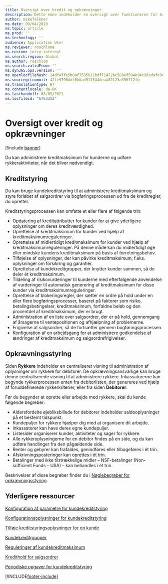 ```yaml
---
title: Oversigt over kredit og opkrævninger
description: Dette emne indeholder en oversigt over funktionerne for kredit og opkrævninger.
author: mikefalkner
ms.date: 09/04/2019
ms.topic: article
ms.prod: ''
ms.technology: ''
audience: Application User
ms.reviewer: roschloma
ms.custom: intro-internal
ms.search.region: Global
ms.author: roschlom
ms.search.validFrom: ''
ms.dyn365.ops.version: ''
ms.openlocfilehash: 24df4ffe5b8af7535611bdf71472bc580ef594e94c96cdafc0e4ec52a5d07c13
ms.sourcegitcommit: 42fe9790ddf0bdad911544deaa82123a396712fb
ms.translationtype: HT
ms.contentlocale: da-DK
ms.lasthandoff: 08/05/2021
ms.locfileid: "6763352"
---
```

# <a name="credit-and-collections-overview"></a>Oversigt over kredit og opkrævninger

[!include [banner](../includes/banner.md)]

Du kan administrere kreditmaksimum for kunderne og udføre rykkeraktiviteter, når det bliver nødvendigt.

## <a name="credit-management"></a>Kreditstyring

Du kan bruge kundekreditstyring til at administrere kreditmaksimum og styre forløbet af salgsordrer via bogføringsprocessen ud fra de kreditregler, du opretter.

Kreditstyringsprocessen kan omfatte et eller flere af følgende trin:

- Opdatering af kreditattributter for kunder for at give yderligere oplysninger om deres kreditværdighed.
- Oprettelse af kreditmaksimum for kunder ved hjælp af kreditmaksimumreguleringer.
- Oprettelse af midlertidigt kreditmaksimum for kunder ved hjælp af kreditmaksimumreguleringer. På denne måde kan du midlertidigt øge eller mindske kundens kreditmaksimum på basis af forretningsbehov.
- Tilføjelse af oplysninger, der kan påvirke kreditmaksimum, f.eks. oplysninger om forsikring og garantier.
- Oprettelse af kundekreditgrupper, der knytter kunder sammen, så de deler ét kreditmaksimum.
- Tildeling af risikovurderinger til kunderne med efterfølgende anvendelse af vurderinger til automatisk generering af kreditmaksimum for disse kunder via kreditmaksimumreguleringer.
- Oprettelse af blokeringsregler, der sætter en ordre på hold under en eller flere bogføringsprocesser, baseret på faktorer som risiko, betalingsbetingelser, kreditmaksimum, forfaldne beløb og den procentdel af kreditmaksimum, der er brugt.
- Administration af en liste over salgsordrer, der er på hold, gennemgang af årsagerne til ventepositionen og afhjælpning af problemerne.
- Frigivelse af salgsordrer, så de fortsætter gennem bogføringsprocessen.
- Konfiguration af en arbejdsgang for at administrere godkendelse af ændringer af kreditmaksimum og salgsordrefrigivelser.

## <a name="collections-management"></a>Opkrævningsstyring

Siden **Rykkere** indeholder en centraliseret visning til administration af oplysninger om rykkere for debitorer. De opkrævningsansvarlige kan bruge denne centraliserede visning til at administrere rykkere. Inkassatorerne kan begynde rykkerprocessen enten fra debitorlisten, der genereres ved hjælp af foruddefinerede rykkerkriterier, eller fra siden **Debitorer**.

Før du begynder at oprette eller arbejde med rykkere, skal du kende følgende begreber:

- Aldersfordelte øjebliksbillede for debitorer indeholder saldooplysninger på et bestemt tidspunkt.
- Kundepuljer for rykkere hjælper dig med at organisere dit arbejde.
- Inkassatorer kan have deres egne kundepuljer.
- Listesider organiserer kunder, aktiviteter og sager for rykkere.
- Alle rykkeroplysningerne for en debitor findes på en side, og du kan udføre handlinger fra den pågældende side.
- Renter og gebyrer kan frafaldes, genindføres eller tilbageføres i ét trin.
- Afskrivningsposteringer kan oprettes i ét trin.
- Betalinger med ikke tilstrækkelige midler – NSF-betalinger (Non-sufficient Funds – USA) – kan behandles i ét trin.

Beskrivelser af disse begreber finder du i [Nøglebegreber for opkrævningsstyring](./cm-collections-concepts.md).

## <a name="additional-resources"></a>Yderligere ressourcer

[Konfiguration af parametre for kundekreditstyring](./cm-credit-mgmt-setup.md)

[Konfigurationsoplysninger for kundekreditstyring](./cm-setup-information.md)

[Tilføje kreditstyringsoplysninger for en kunde](./cm-add-credit-mgmt-information-customer.md)

[Kundekreditgrupper](./cm-customer-credit-groups.md)

[Reguleringer af kundekreditmaksimum](./cm-credit-limit-adjustments.md)

[Kredithold for salgsordrer](./cm-sales-order-credit-holds.md)

[Periodiske opgaver for kundekreditstyring](./cm-periodic-tasks.md)


[!INCLUDE[footer-include](../../includes/footer-banner.md)]